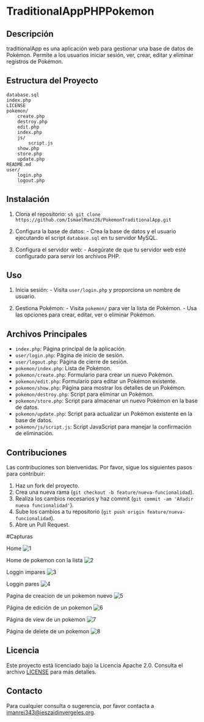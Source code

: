 # TraditionalAppPHPPokemon

## Descripción

traditionalApp es una aplicación web para gestionar una base de datos de Pokémon. Permite a los usuarios iniciar sesión, ver, crear, editar y eliminar registros de Pokémon.

## Estructura del Proyecto

```
database.sql
index.php
LICENSE
pokemon/
    create.php
    destroy.php
    edit.php
    index.php
    js/
        script.js
    show.php
    store.php
    update.php
README.md
user/
    login.php
    logout.php
```

## Instalación

1. Clona el repositorio:
        ```sh
        git clone https://github.com/IsmaelManz26/PokemonTraditionalApp.git
        ```

2. Configura la base de datos:
        - Crea la base de datos y el usuario ejecutando el script `database.sql` en tu servidor MySQL.

3. Configura el servidor web:
        - Asegúrate de que tu servidor web esté configurado para servir los archivos PHP.

## Uso

1. Inicia sesión:
        - Visita `user/login.php` y proporciona un nombre de usuario.

2. Gestiona Pokémon:
        - Visita `pokemon/` para ver la lista de Pokémon.
        - Usa las opciones para crear, editar, ver o eliminar Pokémon.

## Archivos Principales

- `index.php`: Página principal de la aplicación.
- `user/login.php`: Página de inicio de sesión.
- `user/logout.php`: Página de cierre de sesión.
- `pokemon/index.php`: Lista de Pokémon.
- `pokemon/create.php`: Formulario para crear un nuevo Pokémon.
- `pokemon/edit.php`: Formulario para editar un Pokémon existente.
- `pokemon/show.php`: Página para mostrar los detalles de un Pokémon.
- `pokemon/destroy.php`: Script para eliminar un Pokémon.
- `pokemon/store.php`: Script para almacenar un nuevo Pokémon en la base de datos.
- `pokemon/update.php`: Script para actualizar un Pokémon existente en la base de datos.
- `pokemon/js/script.js`: Script JavaScript para manejar la confirmación de eliminación.

## Contribuciones

Las contribuciones son bienvenidas. Por favor, sigue los siguientes pasos para contribuir:

1. Haz un fork del proyecto.
2. Crea una nueva rama (`git checkout -b feature/nueva-funcionalidad`).
3. Realiza los cambios necesarios y haz commit (`git commit -am 'Añadir nueva funcionalidad'`).
4. Sube los cambios a tu repositorio (`git push origin feature/nueva-funcionalidad`).
5. Abre un Pull Request.



#Capturas

Home
![1](1.png)


Home de pokemon con la lista
![2](2.png)


Loggin impares
![3](impares-login.png)


Loggin pares
![4](pares-login.png)


Pagina de creacion de un pokemon nuevo
![5](create.png)


Página de edición de un pokemon 
![6](edit.png)


Página de view de un pokemon 
![7](view.png)


Página de delete de un pokemon 
![8](delete.png)



## Licencia

Este proyecto está licenciado bajo la Licencia Apache 2.0. Consulta el archivo [LICENSE](LICENSE) para más detalles.

## Contacto

Para cualquier consulta o sugerencia, por favor contacta a [imanrei343@ieszaidinvergeles.org](imanrei343@ieszaidinvergeles.org).
